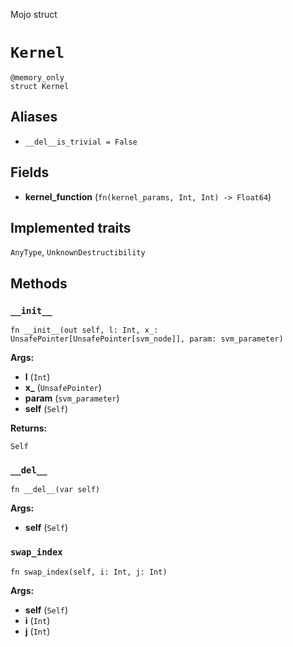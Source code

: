 Mojo struct

# `Kernel`

```mojo
@memory_only
struct Kernel
```

## Aliases

- `__del__is_trivial = False`

## Fields

- **kernel_function** (`fn(kernel_params, Int, Int) -> Float64`)

## Implemented traits

`AnyType`, `UnknownDestructibility`

## Methods

### `__init__`

```mojo
fn __init__(out self, l: Int, x_: UnsafePointer[UnsafePointer[svm_node]], param: svm_parameter)
```

**Args:**

- **l** (`Int`)
- **x_** (`UnsafePointer`)
- **param** (`svm_parameter`)
- **self** (`Self`)

**Returns:**

`Self`

### `__del__`

```mojo
fn __del__(var self)
```

**Args:**

- **self** (`Self`)

### `swap_index`

```mojo
fn swap_index(self, i: Int, j: Int)
```

**Args:**

- **self** (`Self`)
- **i** (`Int`)
- **j** (`Int`)


